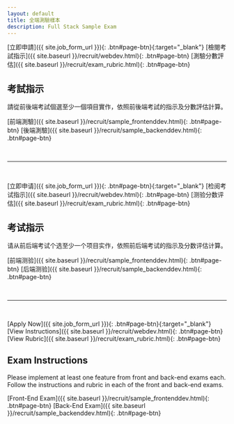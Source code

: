```yaml
---
layout: default
title: 全端測驗樣本
description: Full Stack Sample Exam
---
```


<a name="zh-tw"></a>

[立即申請]({{ site.job_form_url }}){: .btn#page-btn}{:target="_blank"}
[檢閱考試指示]({{ site.baseurl }}/recruit/webdev.html){: .btn#page-btn}
[測驗分數評估]({{ site.baseurl }}/recruit/exam_rubric.html){: .btn#page-btn}

## 考試指示 

請從前後端考試個選至少一個項目實作，依照前後端考試的指示及分數評估計算。

[前端測驗]({{ site.baseurl }}/recruit/sample_frontenddev.html){: .btn#page-btn}
[後端測驗]({{ site.baseurl }}/recruit/sample_backenddev.html){: .btn#page-btn}

<br>

---

<a name="zh-cn"></a>

<br>

[立即申请]({{ site.job_form_url }}){: .btn#page-btn}{:target="_blank"}
[检阅考试指示]({{ site.baseurl }}/recruit/webdev.html){: .btn#page-btn}
[测验分数评估]({{ site.baseurl }}/recruit/exam_rubric.html){: .btn#page-btn}

## 考试指示

请从前后端考试个选至少一个项目实作，依照前后端考试的指示及分数评估计算。

[前端测验]({{ site.baseurl }}/recruit/sample_frontenddev.html){: .btn#page-btn}
[后端测验]({{ site.baseurl }}/recruit/sample_backenddev.html){: .btn#page-btn}

<br>

---

<a name="en"></a>

<br>

[Apply Now]({{ site.job_form_url }}){: .btn#page-btn}{:target="_blank"}
[View Instructions]({{ site.baseurl }}/recruit/webdev.html){: .btn#page-btn}
[View Rubric]({{ site.baseurl }}/recruit/exam_rubric.html){: .btn#page-btn}

## Exam Instructions

Please implement at least one feature from front and back-end exams each. Follow the instructions and rubric in each of the front and back-end exams.

[Front-End Exam]({{ site.baseurl }}/recruit/sample_frontenddev.html){: .btn#page-btn}
[Back-End Exam]({{ site.baseurl }}/recruit/sample_backenddev.html){: .btn#page-btn}
